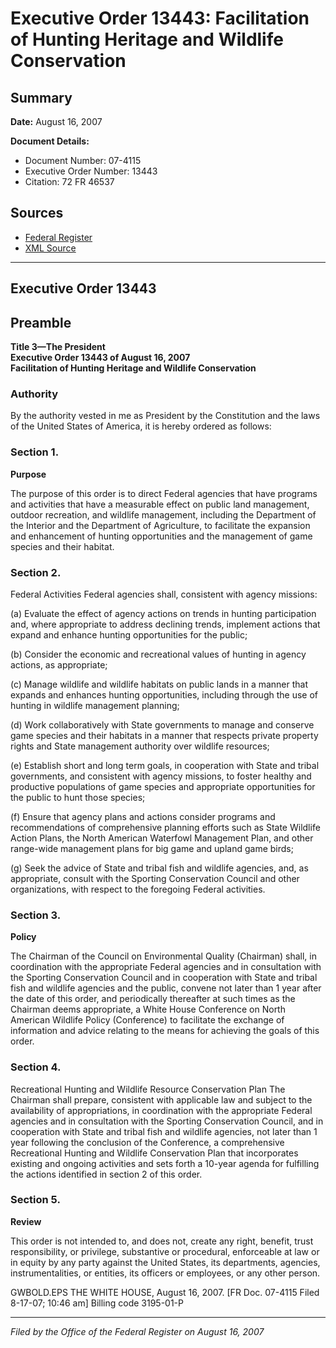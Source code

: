 # Executive Order 13443: Facilitation of Hunting Heritage and Wildlife Conservation

## Summary

**Date:** August 16, 2007

**Document Details:**
- Document Number: 07-4115
- Executive Order Number: 13443
- Citation: 72 FR 46537

## Sources
- [Federal Register](https://www.federalregister.gov/documents/2007/08/20/07-4115/facilitation-of-hunting-heritage-and-wildlife-conservation)
- [XML Source](https://www.federalregister.gov/documents/full_text/xml/2007/08/20/07-4115.xml)

---

## Executive Order 13443

## Preamble

**Title 3—The President**  
**Executive Order 13443 of August 16, 2007**  
**Facilitation of Hunting Heritage and Wildlife Conservation**

### Authority

By the authority vested in me as President by the Constitution and the laws of the United States of America, it is hereby ordered as follows:
### Section 1.

**Purpose**

The purpose of this order is to direct Federal agencies that have programs and activities that have a measurable effect on public land management, outdoor recreation, and wildlife management, including the Department of the Interior and the Department of Agriculture, to facilitate the expansion and enhancement of hunting opportunities and the management of game species and their habitat.
### Section 2.

Federal Activities
Federal agencies shall, consistent with agency missions:

(a) Evaluate the effect of agency actions on trends in hunting participation and, where appropriate to address declining trends, implement actions that expand and enhance hunting opportunities for the public;

(b) Consider the economic and recreational values of hunting in agency actions, as appropriate;

(c) Manage wildlife and wildlife habitats on public lands in a manner that expands and enhances hunting opportunities, including through the use of hunting in wildlife management planning;

(d) Work collaboratively with State governments to manage and conserve game species and their habitats in a manner that respects private property rights and State management authority over wildlife resources; 

(e) Establish short and long term goals, in cooperation with State and tribal governments, and consistent with agency missions, to foster healthy and productive populations of game species and appropriate opportunities for the public to hunt those species;

(f) Ensure that agency plans and actions consider programs and recommendations of comprehensive planning efforts such as State Wildlife Action Plans, the North American Waterfowl Management Plan, and other range-wide management plans for big game and upland game birds;

(g) Seek the advice of State and tribal fish and wildlife agencies, and, as appropriate, consult with the Sporting Conservation Council and other organizations, with respect to the foregoing Federal activities.
### Section 3.

**Policy**

The Chairman of the Council on Environmental Quality (Chairman) shall, in coordination with the appropriate Federal agencies and in consultation with the Sporting Conservation Council and in cooperation with State and tribal fish and wildlife agencies and the public, convene not later than 1 year after the date of this order, and periodically thereafter at such times as the Chairman deems appropriate, a White House Conference on North American Wildlife Policy (Conference) to facilitate the exchange of information and advice relating to the means for achieving the goals of this order.
### Section 4.

Recreational Hunting and Wildlife Resource Conservation Plan
The Chairman shall prepare, consistent with applicable law and subject to the availability of appropriations, in coordination with the appropriate Federal agencies and in consultation with the Sporting Conservation Council, and in cooperation with State and tribal fish and wildlife agencies, not later 
than 1 year following the conclusion of the Conference, a comprehensive Recreational Hunting and Wildlife Conservation Plan that incorporates existing and ongoing activities and sets forth a 10-year agenda for fulfilling the actions identified in section 2 of this order.
### Section 5.

**Review**

This order is not intended to, and does not, create any right, benefit, trust responsibility, or privilege, substantive or procedural, enforceable at law or in equity by any party against the United States, its departments, agencies, instrumentalities, or entities, its officers or employees, or any other person.

GWBOLD.EPS
THE WHITE HOUSE,
August 16, 2007.
[FR Doc. 07-4115
Filed 8-17-07; 10:46 am]
Billing code 3195-01-P

---

*Filed by the Office of the Federal Register on August 16, 2007*
